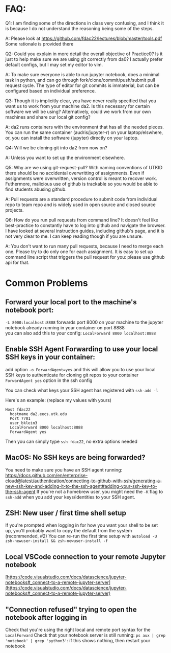# FAQ:

Q1: I am finding some of the directions in class very confusing, and
I think it is because I do not understand the reasoning being some
of the steps. 

A: Please look at https://github.com/fdac22/lectures/blob/master/tools.pdf
Some rationale is provided there

Q2: Could you explain in more detail the overall objective of
Practice0? Is it just to help make sure we are using git correctly
from da0? I actually prefer default configs, but I may set my editor
to vim. 

A: To make sure everyone is able to run jupyter notebook, does a minimal task in python, and can go through 
fork/clone/commit/push/submit pull request cycle. The type of editor
for git commits is immaterial, but can be configured based on
individual preference. 


Q3: Though it is implicitly clear, you have never really specified
that you want us to work from your machine da2. Is this necessary
for certain software we will be using? Alternatively, could we work
from our own machines and share our local git config? 

A: da2 runs containers with the environment that has all the needed pieces. You
can run the same container (audris/jupyter-r) on your laptop/elswhere, or,
you can install the software (jupyter) directly on your laptop. 

Q4: Will we be cloning git into da2 from now on?

A: Unless you want to set up the environment elsewhere.

Q5: Why are we using git-request-pull? With naming conventions of UTKID there should be no accidental overwritting of assignments. Even if assignments were overwritten, version control is meant to recover work. Futhermore, malicious use of github is trackable so you would be able to find students abusing github.

A: Pull requests are a standard procedure to submit code from individual repo to team repo and is widely used in open source and closed source projects.

Q6: How do you run pull requests from command line? It doesn't feel
like best-practice to constantly have to log into github and
navigate the browser. I have looked at several instruction guides,
including github's page, and it is not very clear to me. I can keep
reading though if you are unsure. 

A: You don't want to run many pull requests, because I need to merge each one.
Please try to do only one for each assignment. It is easy to set up command line
script that triggers the pull request for you: please use github api for that.

# Common Problems

## **Forward your local port to the machine's notebook port:**
`-L 8000:localhost:8888` forwards port 8000 on your machine to the jupyter notebook already running in your container on port 8888  
you can also add this to your config:
`LocalForward 8000 localhost:8888`

## **Enable SSH Agent Forwarding to use your local SSH keys in your container:**
add option `-o ForwardAgent=yes` and this will allow you to use your local SSH keys to authenticate for cloning git repos to your container  
`ForwardAgent yes` option in the ssh config

You can check what keys your SSH agent has registered with `ssh-add -l`

Here's an example: (replace my values with yours)

```ssh
Host fdac22
  hostname da2.eecs.utk.edu
  Port 7701
  user bklein3
  LocalForward 8000 localhost:8888
  ForwardAgent yes
```
Then you can simply type `ssh fdac22`, no extra options needed

## **MacOS: No SSH keys are being forwarded?**
You need to make sure you have an SSH agent running: <https://docs.github.com/en/enterprise-cloud@latest/authentication/connecting-to-github-with-ssh/generating-a-new-ssh-key-and-adding-it-to-the-ssh-agent#adding-your-ssh-key-to-the-ssh-agent>
If you're not a homebrew user, you might need the `-K` flag to `ssh-add` when you add your keys/identities to your SSH agent.

## **ZSH: New user / first time shell setup**
If you're prompted when logging in for how you want your shell to be set up, you'll probably want to copy the default from the system (recommended, #2)
You can re-run the first time setup with `autoload -U zsh-newuser-install && zsh-newuser-install -f`

## **Local VSCode connection to your remote Jupyter notebook**
[https://code.visualstudio.com/docs/datascience/jupyter-notebooks#_connect-to-a-remote-jupyter-server](https://code.visualstudio.com/docs/datascience/jupyter-notebooks#_connect-to-a-remote-jupyter-server)

## **"Connection refused" trying to open the notebook after logging in**
Check that you're using the right local and remote port syntax for the `LocalForward`
Check that your notebook server is still running: `ps aux | grep 'notebook' | grep 'python3'`: if this shows nothing, then restart your notebook
